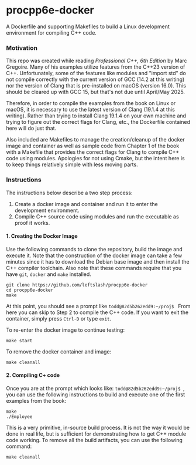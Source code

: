 # procpp6e-docker
A Dockerfile and supporting Makefiles to build a Linux development environment for compiling C++ code.

### Motivation
This repo was created while reading _Professional C++, 6th Edition_ by Marc Gregoire.  Many of his examples utilize features from the C++23 version of C++.  Unfortunately, some of the features like modules and "import std" do not compile correctly with the current version of GCC (14.2 at this writing) nor the version of Clang that is pre-installed on macOS (version 16.0).  This should be cleared up with GCC 15, but that's not due until April/May 2025.

Therefore, in order to compile the examples from the book on Linux or macOS, it is necessary to use the latest version of Clang (19.1.4 at this writing).  Rather than trying to install Clang 19.1.4 on your own machine and trying to figure out the correct flags for Clang, etc., the Dockerfile contained here will do just that.  

Also included are Makefiles to manage the creation/cleanup of the docker image and container as well as sample code from Chapter 1 of the book with a Makefile that provides the correct flags for Clang to compile C++ code using modules.  Apologies for not using Cmake, but the intent here is to keep things relatively simple with less moving parts.

### Instructions
The instructions below describe a two step process:
1. Create a docker image and container and run it to enter the development environment.
2. Compile C++ source code using modules and run the executable as proof it works.

#### 1. Creating the Docker Image
Use the following commands to clone the repository, build the image and execute it.  Note that the construction of the docker image can take a few minutes since it has to download the Debian base image and then install the C++ compiler toolchain.  Also note that these commands require that you have `git`, `docker` and `make` installed.  
```
git clone https://github.com/leftslash/procpp6e-docker
cd procpp6e-docker
make
```
At this point, you should see a prompt like `todd@82d5b262edd9:~/proj$ ` From here you can skip to Step 2 to compile the C++ code.  If you want to exit the container, simply press `Ctrl-D` or type `exit`.

To re-enter the docker image to continue testing:
```
make start
```
To remove the docker container and image:
```
make cleanall
```

#### 2. Compiling C+ code
Once you are at the prompt which looks like: `todd@82d5b262edd9:~/proj$ `, you can use the following  instructions to build and execute one of the first examples from the book:
```
make
./Employee
```
This is a very primitive, in-source build process.  It is not the way it would be done in real life, but is sufficient for demonstrating how to get C++ module code working.  To remove all the build artifacts, you can use the following command:
```
make cleanall
```
